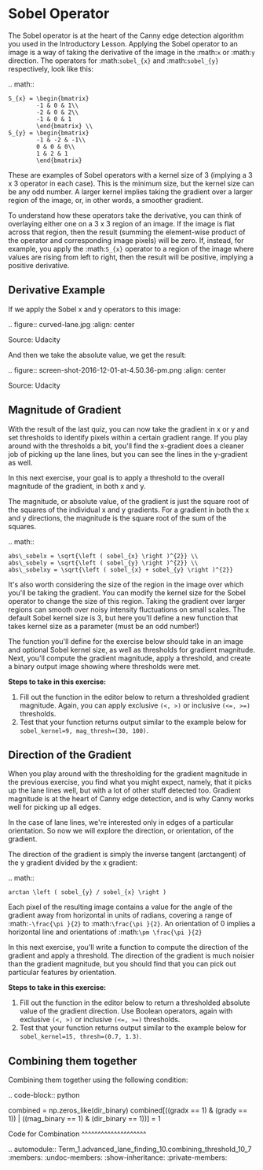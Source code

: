 Sobel Operator
==============

The Sobel operator is at the heart of the Canny edge detection algorithm you used in the Introductory Lesson. Applying the Sobel operator to an image is a way of taking the derivative of the image in the :math:`x` or :math:`y` direction. The operators for :math:`sobel_{x}` and :math:`sobel_{y}`  respectively, look like this:

.. math::

    S_{x} = \begin{bmatrix}
            -1 & 0 & 1\\
            -2 & 0 & 2\\
            -1 & 0 & 1
            \end{bmatrix} \\
    S_{y} = \begin{bmatrix}
            -1 & -2 & -1\\
            0 & 0 & 0\\
            1 & 2 & 1
            \end{bmatrix}

These are examples of Sobel operators with a kernel size of 3 (implying a 3 x 3 operator in each case). This is the minimum size, but the kernel size can be any odd number. A larger kernel implies taking the gradient over a larger region of the image, or, in other words, a smoother gradient.

To understand how these operators take the derivative, you can think of overlaying either one on a 3 x 3 region of an image. If the image is flat across that region, then the result (summing the element-wise product of the operator and corresponding image pixels) will be zero. If, instead, for example, you apply the :math:`S_{x}` operator to a region of the image where values are rising from left to right, then the result will be positive, implying a positive derivative.

Derivative Example
------------------

If we apply the Sobel x and y operators to this image:

.. figure:: curved-lane.jpg
   :align: center

   Source: Udacity

And then we take the absolute value, we get the result:

.. figure:: screen-shot-2016-12-01-at-4.50.36-pm.png
   :align: center

   Source: Udacity

Magnitude of Gradient
---------------------

With the result of the last quiz, you can now take the gradient in x or y and set thresholds to identify pixels within a certain gradient range. If you play around with the thresholds a bit, you'll find the x-gradient does a cleaner job of picking up the lane lines, but you can see the lines in the y-gradient as well.

In this next exercise, your goal is to apply a threshold to the overall magnitude of the gradient, in both x and y.

The magnitude, or absolute value, of the gradient is just the square root of the squares of the individual x and y gradients. For a gradient in both the x and y directions, the magnitude is the square root of the sum of the squares.

.. math::

    abs\_sobelx = \sqrt{\left ( sobel_{x} \right )^{2}} \\
    abs\_sobely = \sqrt{\left ( sobel_{y} \right )^{2}} \\
    abs\_sobelxy = \sqrt{\left ( sobel_{x} + sobel_{y} \right )^{2}}

It's also worth considering the size of the region in the image over which you'll be taking the gradient. You can modify the kernel size for the Sobel operator to change the size of this region. Taking the gradient over larger regions can smooth over noisy intensity fluctuations on small scales. The default Sobel kernel size is 3, but here you'll define a new function that takes kernel size as a parameter (must be an odd number!)

The function you'll define for the exercise below should take in an image and optional Sobel kernel size, as well as thresholds for gradient magnitude. Next, you'll compute the gradient magnitude, apply a threshold, and create a binary output image showing where thresholds were met.

**Steps to take in this exercise:**

1. Fill out the function in the editor below to return a thresholded gradient magnitude. Again, you can apply exclusive ``(<, >)`` or inclusive ``(<=, >=)`` thresholds.
2. Test that your function returns output similar to the example below for ``sobel_kernel=9, mag_thresh=(30, 100)``.

Direction of the Gradient
-------------------------

When you play around with the thresholding for the gradient magnitude in the previous exercise, you find what you might expect, namely, that it picks up the lane lines well, but with a lot of other stuff detected too. Gradient magnitude is at the heart of Canny edge detection, and is why Canny works well for picking up all edges.

In the case of lane lines, we're interested only in edges of a particular orientation. So now we will explore the direction, or orientation, of the gradient.

The direction of the gradient is simply the inverse tangent (arctangent) of the y gradient divided by the x gradient:

.. math::

    arctan \left ( sobel_{y} / sobel_{x} \right )

Each pixel of the resulting image contains a value for the angle of the gradient away from horizontal in units of radians, covering a range of :math:`-\frac{\pi }{2}` to :math:`\frac{\pi }{2}`. An orientation of 0 implies a horizontal line and orientations of :math:`\pm \frac{\pi }{2}`

In this next exercise, you'll write a function to compute the direction of the gradient and apply a threshold. The direction of the gradient is much noisier than the gradient magnitude, but you should find that you can pick out particular features by orientation.

**Steps to take in this exercise:**

1. Fill out the function in the editor below to return a thresholded absolute value of the gradient direction. Use Boolean operators, again with exclusive ``(<, >)`` or inclusive ``(<=, >=)`` thresholds.
2. Test that your function returns output similar to the example below for ``sobel_kernel=15, thresh=(0.7, 1.3)``.

Combining them together
------------------------

Combining them together using the following condition:

.. code-block:: python

   combined = np.zeros_like(dir_binary)
   combined[((gradx == 1) & (grady == 1)) | ((mag_binary == 1) & (dir_binary == 1))] = 1

Code for Combination
^^^^^^^^^^^^^^^^^^^^

.. automodule:: Term_1.advanced_lane_finding_10.combining_threshold_10_7
   :members:
   :undoc-members:
   :show-inheritance:
   :private-members: